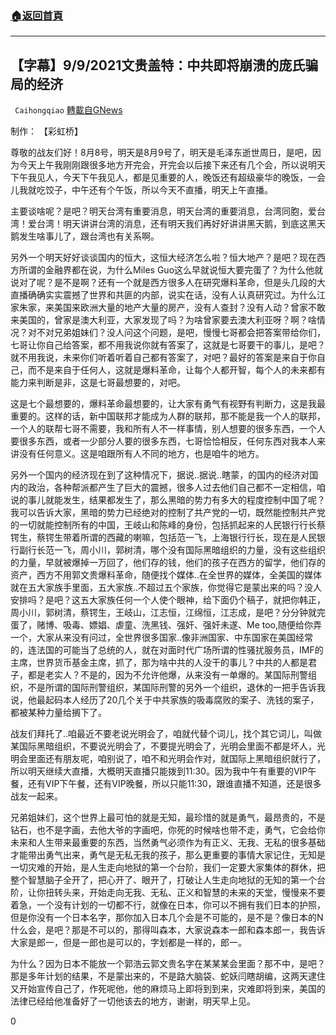 ###  [:house:返回首頁](https://github.com/ourhimalayas/txt)
---


## 【字幕】9/9/2021文贵盖特：中共即将崩溃的庞氏骗局的经济
` Caihongqiao` [轉載自GNews](https://gnews.org/zh-hans/1522341/)

制作： 【彩虹桥】

尊敬的战友们好！8月8号，明天是8月9号了，明天是毛泽东逝世周日，是吧，因为今天上午我刚刚跟很多地方开完会，开完会以后接下来还有几个会，所以说明天下午我见人，今天下午我见人，都是见重要的人，晚饭还有超级豪华的晚饭，一会儿我就吃饺子，中午还有个午饭，所以今天不直播，明天上午直播。

主要谈啥呢？是吧？明天台湾有重要消息，明天台湾的重要消息，台湾同胞，爱台湾！爱台湾！明天讲讲台湾的消息，还有明天我们再好好讲讲黑天鹅，到底这黑天鹅发生啥事儿了，跟台湾也有关系啊。

另外一个明天好好谈谈国内的恒大，这恒大经济怎么啦？恒大地产？是吧？现在西方所谓的金融界都在说，为什么Miles Guo这么早就说恒大要完蛋了？为什么他就说对了呢？是不是啊？还有一个就是西方很多人在研究爆料革命，但是头几段的大直播确确实实震撼了世界和共匪的内部，说实在话，没有人认真研究过。为什么江家朱家，来美国来欧洲大量的地产大量的房产，没有人查封？没有人动？曾家不敢来美国的，曾家是澳大利亚，大家发现了吗？为啥曾家要去澳大利亚呀？啊？啥情况？对不对兄弟姐妹们？没人问这个问题，是吧，慢慢七哥都会把答案带给你们，七哥让你自己给答案，都不用我说你就有答案了，这就是七哥要干的事儿，是吧？就不用我说，未来你们听着听着自己都有答案了，对吧？最好的答案是来自于你自己，而不是来自于任何人，这就是爆料革命，让每个人都开智，每个人的未来都有能力来判断是非，这是七哥最想要的，对吧。

这是七个最想要的，爆料革命最想要的，让大家有勇气有视野有判断力，这是我最重要的。这样的话，新中国联邦才能成为人群的联邦，那不能是我一个人的联邦，一个人的联帮七哥不需要，我和所有人不一样事情，别人想要的很多东西，一个人要很多东西，或者一少部分人要的很多东西，七哥恰恰相反，任何东西对我本人来讲没有任何意义。这是咱跟所有人不同的地方，也是咱牛的地方。

另外一个国内的经济现在到了这种情况下，据说..据说..瞎蒙，的国内的经济对国内的政治，各种帮派都产生了巨大的震撼，很多人过去他们自己都不一定相信，咱说的事儿就能发生，结果都发生了，那么黑暗的势力有多大的程度控制中国了呢？我可以告诉大家，黑暗的势力已经绝对的控制了共产党的一切，既然能控制共产党的一切就能控制所有的中国，王岐山和陈峰的身份，包括抓起来的人民银行行长蔡锷生，蔡锷生带着所谓的西藏的喇嘛，包括范一飞，上海银行行长，现在是人民银行副行长范一飞，周小川，郭树清，哪个没有国际黑暗组织的力量，没有这些组织的力量，早就被爆掉一万回了，他们存的钱，他们的孩子在西方的留学，他们存的资产，西方不用郭文贵爆料革命，随便找个媒体..在全世界的媒体，全美国的媒体就在五大家族手里面，五大家族..不超过五个家族，你觉得它是蒙出来的吗？没人安排吗？是吧？这五大家族任何一个人使个眼神，给下面仍个稿子，就把你韩正，周小川，郭树清，蔡锷生，王岐山，江志恒，江绵恒，江志成，是吧？分分钟就完蛋了，赌博、吸毒、嫖娼、虐童、洗黑钱、强奸、强奸未遂、Me too,随便给你弄一个，大家从来没有问过，全世界很多国家..像非洲国家、中东国家在美国经常的，连法国的可能当了总统的人，就在对面时代广场所谓的性骚扰服务员，IMF的主席，世界货币基金主席，抓了，那为啥中共的人没干的事儿？中共的人都是君子，都是老实人？不是的，因为不允许他爆，从来没有一单爆的。某国际刑警组织，不是所谓的国际刑警组织，某国际刑警的另外一个组织，退休的一把手告诉我说，他最起码本人经历了20几个关于中共家族的吸毒腐败的案子、洗钱的案子，都被某种力量给搁下了。

战友们拜托了..咱最近不要老说光明会了，咱就代替个词儿，找个其它词儿，叫做某国际黑暗组织，不要说光明会了，不要提光明会了，光明会里面不都是坏人，光明会里面还有朋友呢，咱别说了，咱不和光明会作对，就国际上黑暗组织就行了，所以明天继续大直播，大概明天直播只能拨到11:30。因为我中午有重要的VIP午餐，还有VIP下午餐，还有VIP晚餐，所以只能11:30，跟谁直播不知道，还是很多战友一起来。

兄弟姐妹们，这个世界上最可怕的就是无知，最珍惜的就是勇气，最昂贵的，不是钻石，也不是字画，去他大爷的字画吧，你死的时候啥也带不走，勇气，它会给你未来和人生带来最重要的东西，当然勇气必须作为有正义、无我、无私的很多基础才能带出勇气出来，勇气是无私无我的孩子，那么更重要的事情大家记住，无知是一切灾难的开始，是人生走向地狱的第一个台阶，我们一定要大家集体的群休，把整个智慧脑子全开了，把心开了、眼开了，打破让人生走向地狱的无知的第一个台阶，让你扭转头来，开始走向无我、无私、正义和智慧的未来的天堂，慢慢来不要着急，一个没有计划的一切都不行，就像在日本，你可以不拥有我们日本的护照，但是你没有一个日本名字，那你加入日本几个会是不可能的，是不是？像日本的N什么会，是吧？那是不可以的，那得叫森本，大家说森本一郎和森本郎一，我告诉大家是郎一，但是一郎也是可以的，字划都是一样的，郎一。

为什么？因为日本不能放一个郭浩云郭文贵名字在某某某会里面？那不中，是吧？那是多年计划的结果，不是蒙出来的，不是路大脑袋、蛇妖闫瞎胡编，这两天逮住又开始宣传自己了，作死呢他，他的麻烦马上即将到到来，灾难即将到来，美国的法律已经给他准备好了一切他该去的地方，谢谢，明天早上见。

0
